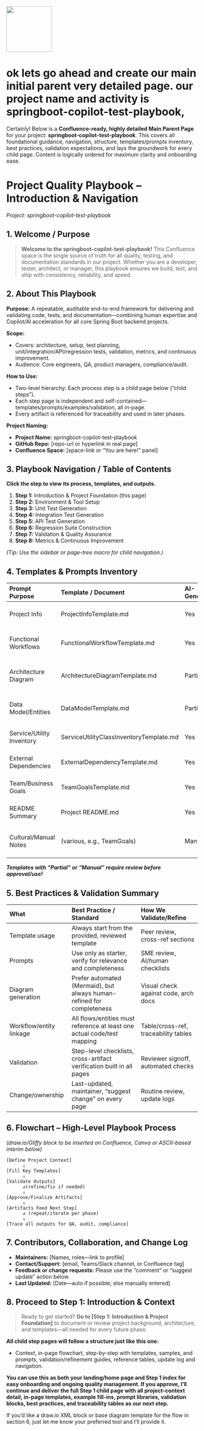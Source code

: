 <img src="https://r2cdn.perplexity.ai/pplx-full-logo-primary-dark%402x.png" class="logo" width="120"/>

# ok lets go ahead and create our main initial parent very detailed page. our project name and activity is springboot-copilot-test-playbook,

Certainly! Below is a **Confluence-ready, highly detailed Main Parent Page** for your project: **springboot-copilot-test-playbook**. This covers all foundational guidance, navigation, structure, templates/prompts inventory, best practices, validation expectations, and lays the groundwork for every child page. Content is logically ordered for maximum clarity and onboarding ease.

# Project Quality Playbook – Introduction \& Navigation

*Project: springboot-copilot-test-playbook*

## 1. Welcome / Purpose

> **Welcome to the springboot-copilot-test-playbook!**
> This Confluence space is the single source of truth for all quality, testing, and documentation standards in our project. Whether you are a developer, tester, architect, or manager, this playbook ensures we build, test, and ship with consistency, reliability, and speed.

## 2. About This Playbook

__**Purpose:**__
A repeatable, auditable end-to-end framework for delivering and validating code, tests, and documentation—combining human expertise and Copilot/AI acceleration for all core Spring Boot backend projects.

__**Scope:**__

- Covers: architecture, setup, test planning, unit/integration/API/regression tests, validation, metrics, and continuous improvement.
- Audience: Core engineers, QA, product managers, compliance/audit.

__**How to Use:**__

- Two-level hierarchy: Each process step is a child page below (“child steps”).
- Each step page is independent and self-contained—templates/prompts/examples/validation, all in-page.
- Every artifact is referenced for traceability and used in later phases.

__**Project Naming:**__

- **Project Name:** springboot-copilot-test-playbook
- **GitHub Repo:** [repo-url or hyperlink in real page]
- **Confluence Space:** [space-link or “You are here!” panel]


## 3. Playbook Navigation / Table of Contents

**Click the step to view its process, templates, and outputs.**

1. **Step 1:** Introduction \& Project Foundation (this page)
2. **Step 2:** Environment \& Tool Setup
3. **Step 3:** Unit Test Generation
4. **Step 4:** Integration Test Generation
5. **Step 5:** API Test Generation
6. **Step 6:** Regression Suite Construction
7. **Step 7:** Validation \& Quality Assurance
8. **Step 8:** Metrics \& Continuous Improvement

_(Tip: Use the sidebar or page-tree macro for child navigation.)_

## 4. Templates \& Prompts Inventory

| Prompt Purpose | Template / Document | AI-Generated? | Description/Notes |
| :-- | :-- | :-- | :-- |
| Project Info | ProjectInfoTemplate.md | Yes | Project core data; all subsequent steps |
| Functional Workflows | FunctionalWorkflowTemplate.md | Yes | Key business/user flows; workflow-driven test coverage |
| Architecture Diagram | ArchitectureDiagramTemplate.md | Partial | Mermaid or manual. Architecture layer breakdown |
| Data Model/Entities | DataModelTemplate.md | Partial | Entities, relationships; AI starter, human validation |
| Service/Utility Inventory | ServiceUtilityClassInventoryTemplate.md | Yes | Lists classes, modules, utilities for coverage |
| External Dependencies | ExternalDependencyTemplate.md | Yes | APIs, integrations, libraries for test stubs/mocks |
| Team/Business Goals | TeamGoalsTemplate.md | Yes | Coverage milestones, priorities |
| README Summary | Project README.md | Yes | Project snapshot, links, high-level doc |
| Cultural/Manual Notes | (various, e.g., TeamGoals) | Manual | Norms, policies, escalation, non-automatable context |

_**Templates with “Partial” or “Manual” require review before approval/use!**_

## 5. Best Practices \& Validation Summary

| What | Best Practice / Standard | How We Validate/Refine |
| :-- | :-- | :-- |
| Template usage | Always start from the provided, reviewed template | Peer review, cross-ref sections |
| Prompts | Use only as starter, verify for relevance and completeness | SME review, AI/human checklists |
| Diagram generation | Prefer automated (Mermaid), but always human-refined for completeness | Visual check against code, arch docs |
| Workflow/entity linkage | All flows/entities must reference at least one actual code/test mapping | Table/cross-ref, traceability tables |
| Validation | Step-level checklists, cross-artifact verification built in all pages | Reviewer signoff, automated checks |
| Change/ownership | Last-updated, maintainer, “suggest change” on every page | Routine review, update logs |

## 6. Flowchart – High-Level Playbook Process

_(draw.io/Gliffy block to be inserted on Confluence, Canva or ASCII-based interim below)_

```
[Define Project Context]
      ↓
[Fill Key Templates]
      ↓
[Validate Outputs]
      ↺(refine/fix if needed)
      ↓
[Approve/Finalize Artifacts]
      ↓
[Artifacts Feed Next Step]
      ↺ (repeat/iterate per phase)
      ↓
[Trace all outputs for QA, audit, compliance]
```


## 7. Contributors, Collaboration, and Change Log

- **Maintainers:** [Names, roles—link to profile]
- **Contact/Support:** [email, Teams/Slack channel, or Confluence tag]
- **Feedback or change requests:** Please use the “comment” or “suggest update” action below.
- **Last Updated:** [Date—auto if possible; else manually entered]


## 8. Proceed to Step 1: Introduction \& Context

> Ready to get started? **Go to [Step 1: Introduction \& Project Foundation]** to document or review project background, architecture, and templates—all needed for every future phase.

**All child step pages will follow a structure just like this one:**

- Context, in-page flowchart, step-by-step with templates, samples, and prompts, validation/refinement guides, reference tables, update log and navigation.

**You can use this as both your landing/home page and Step 1 index for easy onboarding and ongoing quality management. If you approve, I’ll continue and deliver the full Step 1 child page with all project-context detail, in-page templates, example fill-ins, prompt libraries, validation blocks, best practices, and traceability tables as our next step.**

If you’d like a draw.io XML block or base diagram template for the flow in section 6, just let me know your preferred tool and I’ll provide it.

